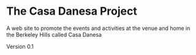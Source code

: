 # The Casa Danesa Project

A web site to promote the events and activities at the venue and home in the Berkeley Hills called Casa Danesa

Version 0.1
